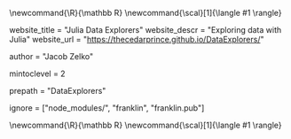 <!--
Add here global latex commands to use throughout your pages.
-->
\newcommand{\R}{\mathbb R}
\newcommand{\scal}[1]{\langle #1 \rangle}

<!--
Add here global page variables to use throughout your
website.
The website_* must be defined for the RSS to work
-->
website_title = "Julia Data Explorers"
website_descr = "Exploring data with Julia"
website_url   = "https://thecedarprince.github.io/DataExplorers/"

author = "Jacob Zelko"

mintoclevel = 2

prepath = "DataExplorers"

<!--
Add here files or directories that should be ignored by Franklin, otherwise
these files might be copied and, if markdown, processed by Franklin which
you might not want. Indicate directories by ending the name with a `/`.
-->
ignore = ["node_modules/", "franklin", "franklin.pub"]

<!--
Add here global latex commands to use throughout your
pages. It can be math commands but does not need to be.
For instance:
* \newcommand{\phrase}{This is a long phrase to copy.}
-->
\newcommand{\R}{\mathbb R}
\newcommand{\scal}[1]{\langle #1 \rangle}
